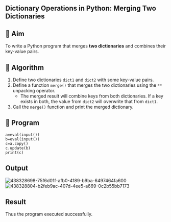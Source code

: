 ## Dictionary Operations in Python: Merging Two Dictionaries

## 🎯 Aim
To write a Python program that merges **two dictionaries** and combines their key-value pairs.

## 🧠 Algorithm
1. Define two dictionaries `dict1` and `dict2` with some key-value pairs.
2. Define a function `merge()` that merges the two dictionaries using the `**` unpacking operator.
   - The merged result will combine keys from both dictionaries. If a key exists in both, the value from `dict2` will overwrite that from `dict1`.
3. Call the `merge()` function and print the merged dictionary.

## 🧾 Program
~~~
a=eval(input())
b=eval(input())
c=a.copy()
c.update(b)
print(c)
~~~
## Output
![438328698-75f6d01f-afb0-4189-b9ba-6497464fa600](https://github.com/user-attachments/assets/f52694e1-8d21-4cbd-af08-b8cd62bc454c)
![438328804-b2feb9ac-407d-4ee5-a669-0c2b55bb7173](https://github.com/user-attachments/assets/1897de83-940b-4aa5-aa15-8e9cce3ad8be)


## Result
Thus the program executed successfully.
